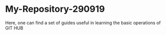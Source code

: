 # My-Repository-290919
Here, one can find a set of guides useful in learning the basic operations of GIT HUB 
